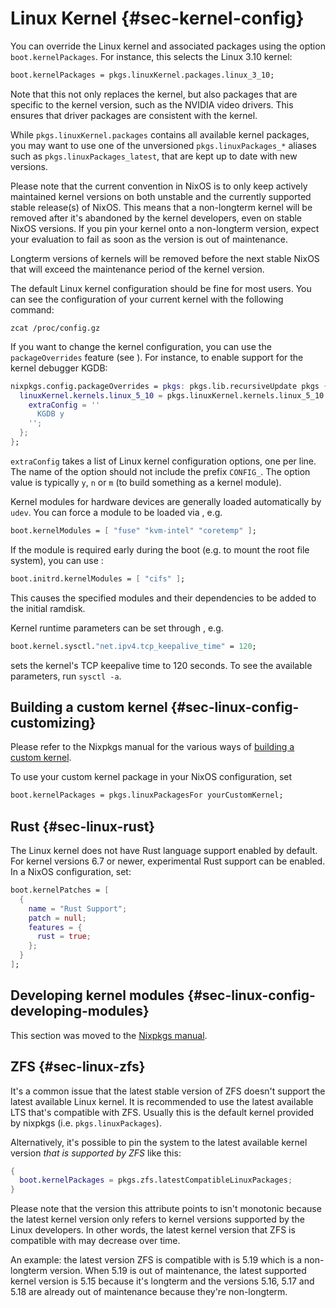 # Linux Kernel {#sec-kernel-config}

You can override the Linux kernel and associated packages using the
option `boot.kernelPackages`. For instance, this selects the Linux 3.10
kernel:

```nix
boot.kernelPackages = pkgs.linuxKernel.packages.linux_3_10;
```

Note that this not only replaces the kernel, but also packages that are
specific to the kernel version, such as the NVIDIA video drivers. This
ensures that driver packages are consistent with the kernel.

While `pkgs.linuxKernel.packages` contains all available kernel packages,
you may want to use one of the unversioned `pkgs.linuxPackages_*` aliases
such as `pkgs.linuxPackages_latest`, that are kept up to date with new
versions.

Please note that the current convention in NixOS is to only keep actively
maintained kernel versions on both unstable and the currently supported stable
release(s) of NixOS. This means that a non-longterm kernel will be removed after it's
abandoned by the kernel developers, even on stable NixOS versions. If you
pin your kernel onto a non-longterm version, expect your evaluation to fail as
soon as the version is out of maintenance.

Longterm versions of kernels will be removed before the next stable NixOS that will
exceed the maintenance period of the kernel version.

The default Linux kernel configuration should be fine for most users.
You can see the configuration of your current kernel with the following
command:

```ShellSession
zcat /proc/config.gz
```

If you want to change the kernel configuration, you can use the
`packageOverrides` feature (see [](#sec-customising-packages)). For
instance, to enable support for the kernel debugger KGDB:

```nix
nixpkgs.config.packageOverrides = pkgs: pkgs.lib.recursiveUpdate pkgs {
  linuxKernel.kernels.linux_5_10 = pkgs.linuxKernel.kernels.linux_5_10.override {
    extraConfig = ''
      KGDB y
    '';
  };
};
```

`extraConfig` takes a list of Linux kernel configuration options, one
per line. The name of the option should not include the prefix
`CONFIG_`. The option value is typically `y`, `n` or `m` (to build
something as a kernel module).

Kernel modules for hardware devices are generally loaded automatically
by `udev`. You can force a module to be loaded via
[](#opt-boot.kernelModules), e.g.

```nix
boot.kernelModules = [ "fuse" "kvm-intel" "coretemp" ];
```

If the module is required early during the boot (e.g. to mount the root
file system), you can use [](#opt-boot.initrd.kernelModules):

```nix
boot.initrd.kernelModules = [ "cifs" ];
```

This causes the specified modules and their dependencies to be added to
the initial ramdisk.

Kernel runtime parameters can be set through
[](#opt-boot.kernel.sysctl), e.g.

```nix
boot.kernel.sysctl."net.ipv4.tcp_keepalive_time" = 120;
```

sets the kernel's TCP keepalive time to 120 seconds. To see the
available parameters, run `sysctl -a`.

## Building a custom kernel {#sec-linux-config-customizing}

Please refer to the Nixpkgs manual for the various ways of [building a custom kernel](https://nixos.org/nixpkgs/manual#sec-linux-kernel).

To use your custom kernel package in your NixOS configuration, set

```nix
boot.kernelPackages = pkgs.linuxPackagesFor yourCustomKernel;
```

## Rust {#sec-linux-rust}

The Linux kernel does not have Rust language support enabled by
default. For kernel versions 6.7 or newer, experimental Rust support
can be enabled. In a NixOS configuration, set:

```nix
boot.kernelPatches = [
  {
    name = "Rust Support";
    patch = null;
    features = {
      rust = true;
    };
  }
];
```

## Developing kernel modules {#sec-linux-config-developing-modules}

This section was moved to the [Nixpkgs manual](https://nixos.org/nixpkgs/manual#sec-linux-kernel-developing-modules).

## ZFS {#sec-linux-zfs}

It's a common issue that the latest stable version of ZFS doesn't support the latest
available Linux kernel. It is recommended to use the latest available LTS that's compatible
with ZFS. Usually this is the default kernel provided by nixpkgs (i.e. `pkgs.linuxPackages`).

Alternatively, it's possible to pin the system to the latest available kernel
version _that is supported by ZFS_ like this:

```nix
{
  boot.kernelPackages = pkgs.zfs.latestCompatibleLinuxPackages;
}
```

Please note that the version this attribute points to isn't monotonic because the latest kernel
version only refers to kernel versions supported by the Linux developers. In other words,
the latest kernel version that ZFS is compatible with may decrease over time.

An example: the latest version ZFS is compatible with is 5.19 which is a non-longterm version. When 5.19
is out of maintenance, the latest supported kernel version is 5.15 because it's longterm and the versions
5.16, 5.17 and 5.18 are already out of maintenance because they're non-longterm.
